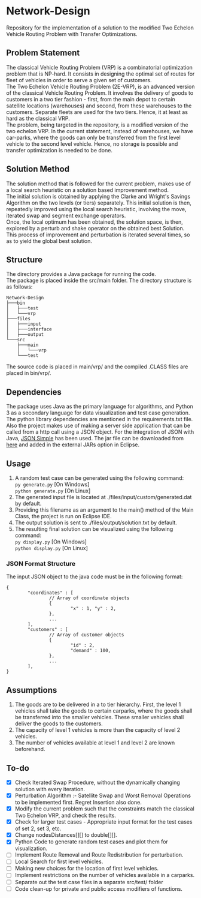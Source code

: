 # Network-Design
Repository for the implementation of a solution to the modified Two Echelon Vehicle Routing Problem with Transfer Optimizations.

## Problem Statement
The classical Vehicle Routing Problem (VRP) is a combinatorial optimization problem that is NP-hard. It consists in designing the optimal set of routes for fleet of vehicles in order to serve a given set of customers.  
The Two Echelon Vehicle Routing Problem (2E-VRP), is an advanced version of the classical Vehicle Routing Problem. It involves the delivery of goods to customers in a two tier fashion - first, from the main depot to certain satellite locations (warehouses) and second, from these warehouses to the customers. Separate fleets are used for the two tiers. Hence, it at least as hard as the classical VRP.   
The problem, being targeted in the repository, is a modified version of the two echelon VRP. In the current statement, instead of warehouses, we have car-parks, where the goods can only be transferred from the first level vehicle to the second level vehicle. Hence, no storage is possible and transfer optimization is needed to be done.

## Solution Method
The solution method that is followed for the current problem, makes use of a local search heuristic on a solution based improvement method.  
The initial solution is obtained by applying the Clarke and Wright's Savings Algorithm on the two levels (or tiers) separately. This initial solution is then, repeatedly improved using the local search heuristic, involving the move, iterated swap and segment exchange operators.  
Once, the local optimum has been obtained, the solution space, is then, explored by a perturb and shake operator on the obtained best Solution.  
This process of improvement and perturbation is iterated several times, so as to yield the global best solution.

## Structure
The directory provides a Java package for running the code.  
The package is placed inside the src/main folder. The directory structure is as follows:  
```
Network-Design  
├───bin  
│   ├───test  
│   └───vrp  
├───files  
│   ├───input  
│   ├───interface  
│   ├───output  
└───src  
    ├───main  
    │   └───vrp  
    └───test  
```
The source code is placed in main/vrp/ and the compiled .CLASS files are placed in bin/vrp/.  

## Dependencies
The package uses Java as the primary language for algorithms, and Python 3 as a secondary language for data visualization and test case generation.  
The python library dependencies are mentioned in the requirements.txt file.  
Also the project makes use of making a server side application that can be called from a http call using a JSON object. For the integration of JSON with Java, [JSON Simple][1] has been used. The jar file can be downloaded from [here][2] and added in the external JARs option in Eclipse.  

## Usage
1. A random test case can be generated using the following command:  
```py generate.py``` [On Windows]  
```python generate.py``` [On Linux]  
2. The generated input file is located at ./files/input/custom/generated.dat by default.  
3. Providing this filename as an argument to the main() method of the Main Class, the project is run on Eclipse IDE.
4. The output solution is sent to ./files/output/solution.txt by default.
5. The resulting final solution can be visualized using the following command:  
```py display.py``` [On Windows]  
```python display.py``` [On Linux]  
  
### JSON Format Structure
The input JSON object to the java code must be in the following format:  
```
{
        "coordinates" : [
                // Array of coordinate objects
                {
                        "x" : 1, "y" : 2,
                },
                ...
        ],
        "customers" : [
                // Array of customer objects
                {
                        "id" : 2,
                        "demand" : 100,
                },
                ...
        ],
}
```

## Assumptions
1. The goods are to be delivered in a to tier hierarchy. First, the level 1 vehicles shall take the goods to certain carparks, where the goods shall be transferred into the smaller vehicles. These smaller vehicles shall deliver the goods to the customers.
2. The capacity of level 1 vehicles is more than the capacity of level 2 vehicles.
3. The number of vehicles available at level 1 and level 2 are known beforehand. 

## To-do
- [X] Check Iterated Swap Procedure, without the dynamically changing solution with every iteration.
- [X] Perturbation Algorithm :- Satellite Swap and Worst Removal Operations to be implemented first. Regret Insertion also done.
- [X] Modify the current problem such that the constraints match the classical Two Echelon VRP, and check the results. 
- [X] Check for larger test cases - Appropriate input format for the test cases of set 2, set 3, etc.
- [X] Change nodesDistances[][] to double[][].
- [X] Python Code to generate random test cases and plot them for visualization.
- [ ] Implement Route Removal and Route Redistribution for perturbation.
- [ ] Local Search for first level vehicles.
- [ ] Making new choices for the location of first level vehicles.
- [ ] Implement restrictions on the number of vehicles available in a carparks.
- [ ] Separate out the test case files in a separate src/test/ folder 
- [ ] Code clean-up for private and public access modifiers of functions.

[1]: https://code.google.com/archive/p/json-simple/
[2]: https://code.google.com/archive/p/json-simple/downloads
